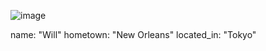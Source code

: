 ![image](https://github.com/user-attachments/assets/b34b43aa-d64a-4d66-b509-f9b6df7ef88f)


name: "Will"
hometown: "New Orleans"
located_in: "Tokyo"


<!---
MaddRussian/MaddRussian is a ✨ special ✨ repository because its `README.md` (this file) appears on your GitHub profile.
You can click the Preview link to take a look at your changes.
--->
